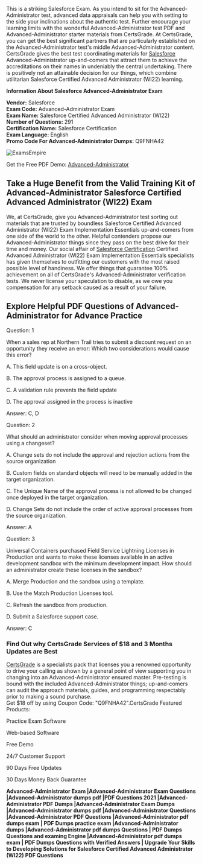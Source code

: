 This is a striking Salesforce Exam. As you intend to sit for the Advanced-Administrator test, advanced data appraisals can help you with setting to the side your inclinations about the authentic test. Further encourage your learning limits with the wonderful Advanced-Administrator test PDF and Advanced-Administrator starter materials from CertsGrade. At CertsGrade, you can get the best significant partners that are particularly established on the Advanced-Administrator test's middle Advanced-Administrator content. CertsGrade gives the best test coordinating materials for <a href="https://www.certsgrade.com/vendor/salesforce/">Salesforce</a>  Advanced-Administrator up-and-comers that attract them to achieve the accreditations on their names in undeniably the central undertaking. There is positively not an attainable decision for our things, which combine utilitarian Salesforce Certified Advanced Administrator (WI22) learning.

<b>Information About Salesforce Advanced-Administrator Exam </b>

<b>Vendor:</b> Salesforce <br>
<b>Exam Code:</b> Advanced-Administrator Exam <br>
<b>Exam Name:</b> Salesforce Certified Advanced Administrator (WI22) <br>
<b>Number of Questions:</b> 291  <br>
<b>Certification Name:</b> Salesforce Certification <br>
<b>Exam Language:</b> English <br>
<b>Promo Code For Advanced-Administrator Dumps:</b> Q9FNHA42

<img src="https://scontent.flhe5-1.fna.fbcdn.net/v/t39.30808-6/p960x960/267153739_3036626889987575_2436815548704275273_n.jpg?_nc_cat=108&ccb=1-5&_nc_sid=730e14&_nc_ohc=kUIasYtkmwQAX-fwF4N&_nc_ht=scontent.flhe5-1.fna&oh=00_AT877_bBv4vl9QQxskdzFof7XveshDFIl9DlkvJvZhvhrw&oe=61BEF4FB"  href="https://www.certsgrade.com/pdf/advanced-administrator/" alt="ExamsEmpire" style="max-width: 100%;">

Get the Free PDF Demo: <a href="https://www.certsgrade.com/pdf/advanced-administrator/">Advanced-Administrator</a>
<h2>  Take a Huge Benefit from the Valid Training Kit of Advanced-Administrator Salesforce Certified Advanced Administrator (WI22) Exam </h2>

We, at CertsGrade, give you Advanced-Administrator test sorting out materials that are trusted by boundless Salesforce Certified Advanced Administrator (WI22) Exam Implementation Essentials up-and-comers from one side of the world to the other. Helpful contenders propose our Advanced-Administrator things since they pass on the best drive for their time and money. Our social affair of <a href="https://www.certsgrade.com/vendor/salesforce/salesforce-certification/">Salesforce Certification</a> Certified Advanced Administrator (WI22) Exam Implementation Essentials specialists has given themselves to outfitting our customers with the most raised possible level of handiness. We offer things that guarantee 100% achievement on all of CertsGrade's Advanced-Administrator verification tests. We never license your speculation to disable, as we owe you compensation for any setback caused as a result of your failure.

<h2> Explore Helpful PDF Questions of Advanced-Administrator for Advance Practice </h2>
Question: 1

When a sales rep at Northern Trail tries to submit a discount request on an opportunity they receive an error: Which two considerations would cause this error?

A. This field update is on a cross-object.

B. The approval process is assigned to a queue.

C. A validation rule prevents the field update

D. The approval assigned in the process is inactive

Answer: C, D

Question: 2

What should an administrator consider when moving approval processes using a changeset?

A. Change sets do not include the approval and rejection actions from the source organization

B. Custom fields on standard objects will need to be manually added in the target organization.

C. The Unique Name of the approval process is not allowed to be changed once deployed in the target organization.

D. Change Sets do not include the order of active approval processes from the source organization.

Answer: A

Question: 3

Universal Containers purchased Field Service Lightning Licenses in Production and wants to make these licenses available in an active development sandbox with the minimum development impact. How should an administrator create these licenses in the sandbox?

A. Merge Production and the sandbox using a template.

B. Use the Match Production Licenses tool.

C. Refresh the sandbox from production.

D. Submit a Salesforce support case.

Answer: C

<h3> Find Out why CertsGrade Services of $18 and 3 Months Updates are Best </h3>
<a href="https://www.certsgrade.com/">CertsGrade</a> is a specialists pack that licenses you a renowned opportunity to drive your calling as shown by a general point of view supporting you in changing into an Advanced-Administrator ensured master. Pre-testing is bound with the included Advanced-Administrator things; up-and-comers can audit the approach materials, guides, and programming respectably prior to making a sound purchase. <br>
Get $18 off by using Coupon Code: "Q9FNHA42".CertsGrade Featured Products:

Practice Exam Software

Web-based Software

Free Demo

24/7 Customer Support

90 Days Free Updates

30 Days Money Back Guarantee

<b> Advanced-Administrator Exam |Advanced-Administrator Exam Questions |Advanced-Administrator dumps pdf |PDF Questions 2021 |Advanced-Administrator PDF Dumps |Advanced-Administrator Exam Dumps |Advanced-Administrator dumps pdf |Advanced-Administrator Questions |Advanced-Administrator PDF Questions |Advanced-Administrator pdf dumps exam | PDF Dumps practice exam |Advanced-Administrator dumps |Advanced-Administrator pdf dumps Questions | PDF Dumps Questions and examing Engine |Advanced-Administrator pdf dumps exam | PDF Dumps Questions with Verified Answers | Upgrade Your Skills to Developing Solutions for Salesforce Certified Advanced Administrator (WI22) PDF Questions </b>
